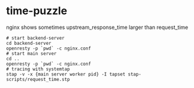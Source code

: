 # time-puzzle
nginx shows sometimes upstream_response_time larger than request_time
```shell
# start backend-server
cd backend-server
openresty -p `pwd` -c nginx.conf
# start main server
cd ..
openresty -p `pwd` -c nginx.conf
# tracing with systemtap
stap -v -x {main server worker pid} -I tapset stap-scripts/request_time.stp

```
